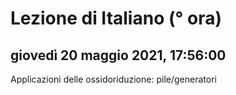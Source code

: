 # Lezione di Italiano (° ora)

## giovedì 20 maggio 2021, 17:56:00


Applicazioni delle ossidoriduzione:
pile/generatori
<!--stackedit_data:
eyJoaXN0b3J5IjpbNjgzNDkxMTAyXX0=
-->